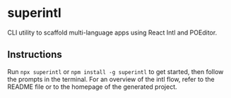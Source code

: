 # superintl
CLI utility to scaffold multi-language apps using React Intl and POEditor. 

## Instructions
Run `npx superintl` or `npm install -g superintl` to get started, then follow the prompts in the terminal. 
For an overview of the intl flow, refer to the README file or to the homepage of the generated project.
